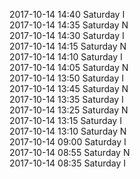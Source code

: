 2017-10-14 14:40 Saturday  I  
2017-10-14 14:35 Saturday  N  
2017-10-14 14:30 Saturday  I  
2017-10-14 14:15 Saturday  N  
2017-10-14 14:10 Saturday  I  
2017-10-14 14:05 Saturday  N  
2017-10-14 13:50 Saturday  I  
2017-10-14 13:45 Saturday  N  
2017-10-14 13:35 Saturday  I  
2017-10-14 13:25 Saturday  N  
2017-10-14 13:15 Saturday  I  
2017-10-14 13:10 Saturday  N  
2017-10-14 09:00 Saturday  I  
2017-10-14 08:55 Saturday  N  
2017-10-14 08:35 Saturday  I  
